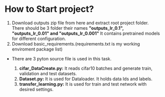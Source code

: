 # How to Start project?

1. Download outputs zip file from here and extract root project folder. There should be 3 folder their names __"outputs_lr_0.1", "outputs_lr_0.01" and "outputs_lr_0.001"__ It contains pretrained models for different configuration.
2. Download basic_requirements.(requirements.txt is my working enviroment package list)


- There are 3 pyton source file is used in this task.

  1. __cifar_DataCreate.py:__ It reads cifar10 batches and generate train, validation and test datasets.
  2. __Dataset.py:__ It is used for Dataloader. It holds data Ids and labels.
  3. __transfer_learning.py:__ It is used for train and test network with desired settings.
